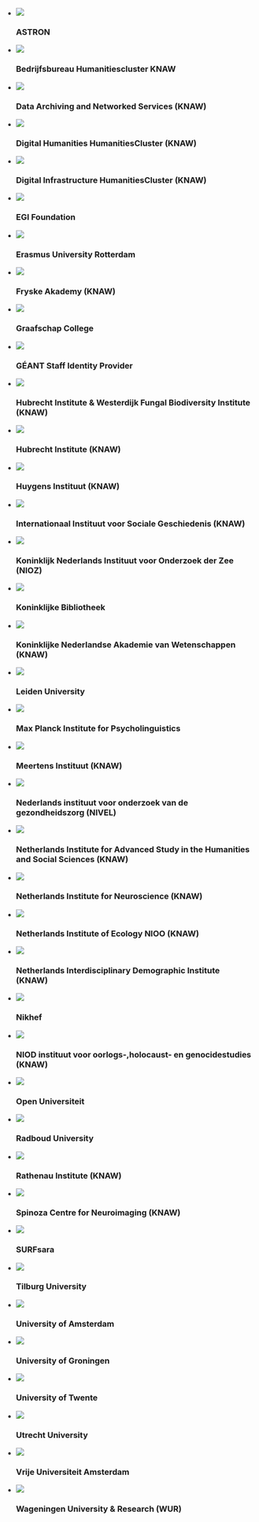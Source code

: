 
<ul class="providers-list">
<li class="result active access"><img class="logo" src="https://static.surfconext.nl/logos/idp/astron.gif"><h3>ASTRON</h3></li><li class="result active access focussed"    ><img class="logo" src="https://static.surfconext.nl/media/idp/huc.png"><h3>Bedrijfsbureau Humanitiescluster KNAW</h3></li><li class="result active access"   ><img class="logo" src="https://static.surfconext.nl/logos/idp/knaw-dans.png"><h3>Data Archiving and Networked Services (KNAW)</h3></li><li class="result active access"     ><img class="logo" src="https://static.surfconext.nl/media/idp/humanities.png"><h3>Digital Humanities HumanitiesCluster (KNAW)</h3></li><li class="result active access"><img class="logo" src="https://static.surfconext.nl/media/idp/knaw_di.png"><h3>Digital Infrastructure HumanitiesCluster (KNAW)</h3></li><li class="result active access"      ><img class="logo" src="https://static.surfconext.nl/logos/idp/egi.png"><h3>EGI Foundation</h3></li><li class="result active access"><img class="logo" src="https://static.surfconext.nl/logos/idp/eur.png"><h3>Erasmus University Rotterdam</h3></li><li class="result active access"      ><img class="logo" src="https://static.surfconext.nl/logos/idp/FA-logo.png"><h3>Fryske Akademy (KNAW)</h3></li><li class="result active access"><img class="logo" src="https://static.surfconext.nl/logos/idp/graafschapcollege.png"><h3>Graafschap College</h3></li><li class="result active access"><img class="logo" src="https://static.surfconext.nl/logos/idp/geant.png"><h3>GÉANT Staff Identity Provider</h3></li><li class="result active access"      ><img class="logo" src="https://static.surfconext.nl/media/idp/hubrecht_westerdijk.png"><h3>Hubrecht Institute &amp; Westerdijk Fungal Biodiversity Institute (KNAW)</h3></li><li class="result active access"      ><img class="logo" src="https://static.surfconext.nl/logos/idp/knaw-hubrecht.png"><h3>Hubrecht Institute (KNAW)</h3></li><li class="result active access"><img class="logo" src="https://static.surfconext.nl/logos/idp/knaw-huygens-new.png"><h3>Huygens Instituut (KNAW)</h3></li><li class="result active access"      ><img class="logo" src="https://static.surfconext.nl/logos/idp/knaw-iisg.png"><h3>Internationaal Instituut voor Sociale Geschiedenis (KNAW)</h3></li><li class="result active access"      ><img class="logo" src="https://static.surfconext.nl/logos/idp/nioz.png"><h3>Koninklijk Nederlands Instituut voor Onderzoek der Zee (NIOZ)</h3></li><li class="result active access"      ><img class="logo" src="https://static.surfconext.nl/logos/idp/kb.png"><h3>Koninklijke Bibliotheek</h3></li><li class="result active access"    ><img class="logo" src="https://static.surfconext.nl/logos/idp/knaw.png"><h3>Koninklijke Nederlandse Akademie van  Wetenschappen (KNAW)</h3></li><li class="result active access"   ><img class="logo" src="https://static.surfconext.nl/logos/idp/leiden.png"><h3>Leiden University</h3></li><li class="result active access"><img class="logo" src="https://static.surfconext.nl/logos/idp/mpi.png"><h3>Max Planck Institute for Psycholinguistics</h3></li><li class="result active access"      ><img class="logo" src="https://static.surfconext.nl/logos/idp/knaw-meertens.png"><h3>Meertens Instituut (KNAW)</h3></li><li class="result active access"     ><img class="logo" src="https://static.surfconext.nl/logos/idp/nivel.png"><h3>Nederlands instituut voor onderzoek van de gezondheidszorg (NIVEL)</h3></li><li class="result active access"    ><img class="logo" src="https://static.surfconext.nl/media/idp/nias.png"><h3>Netherlands Institute for Advanced Study in the Humanities and Social Sciences (KNAW)</h3></li><li class="result active access"      ><img class="logo" src="https://static.surfconext.nl/logos/idp/logo-herseninstituut.png"><h3>Netherlands Institute for Neuroscience (KNAW)</h3></li><li class="result active access"      ><img class="logo" src="https://static.surfconext.nl/logos/idp/nioo-knaw.png"><h3>Netherlands Institute of Ecology NIOO (KNAW)</h3></li><li class="result active access"     ><img class="logo" src="https://static.surfconext.nl/logos/idp/knaw_nidi.png"><h3>Netherlands Interdisciplinary Demographic Institute (KNAW)</h3></li><li class="result active access"   ><img class="logo" src="https://static.surfconext.nl/logos/idp/nikhef.png"><h3>Nikhef</h3></li><li class="result active access"     ><img class="logo" src="https://static.surfconext.nl/logos/idp/knaw-niod.png"><h3>NIOD instituut voor oorlogs-,holocaust- en genocidestudies (KNAW)</h3></li><li class="result active access"    ><img class="logo" src="https://static.surfconext.nl/logos/idp/ou.png"><h3>Open Universiteit</h3></li><li class="result active access"    ><img class="logo" src="https://static.surfconext.nl/logos/idp/radboudlogo120.png"><h3>Radboud University</h3></li><li class="result active access"    ><img class="logo" src="https://static.surfconext.nl/logos/idp/Rathenau.png"><h3>Rathenau Institute (KNAW)</h3></li><li class="result active access"      ><img class="logo" src="https://static.surfconext.nl/media/idp/spinoza_logo.png"><h3>Spinoza Centre for Neuroimaging (KNAW)</h3></li><li class="result active access"      ><img class="logo" src="https://static.surfconext.nl/logos/idp/SURFsara.png"><h3>SURFsara</h3></li><li class="result active access"      ><img class="logo" src="https://static.surfconext.nl/logos/idp/uvtboom.png"><h3>Tilburg University</h3></li><li class="result active access"     ><img class="logo" src="https://static.surfconext.nl/logos/idp/uva.png"><h3>University of Amsterdam</h3></li><li class="result active access"    ><img class="logo" src="https://static.surfconext.nl/logos/idp/rug.png"><h3>University of Groningen</h3></li><li class="result active access"      ><img class="logo" src="https://static.surfconext.nl/logos/idp/utwente.png"><h3>University of Twente</h3></li><li class="result active access"    ><img class="logo" src="https://static.surfconext.nl/logos/idp/uu.png"><h3>Utrecht University</h3></li><li class="result active access"    ><img class="logo" src="https://static.surfconext.nl/logos/idp/vu.png"><h3>Vrije Universiteit Amsterdam</h3></li><li class="result active access"    ><img class="logo" src="https://static.surfconext.nl/logos/idp/wur.png"><h3>Wageningen University &amp; Research (WUR)</h3></li>
</ul>

